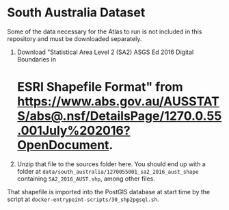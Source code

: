 # South Australia Dataset

Some of the data necessary for the Atlas to run is not included in this repository and must be downloaded separately.

1. Download "Statistical Area Level 2 (SA2) ASGS Ed 2016 Digital Boundaries in
    # ESRI Shapefile Format" from https://www.abs.gov.au/AUSSTATS/abs@.nsf/DetailsPage/1270.0.55.001July%202016?OpenDocument.

2. Unzip that file to the sources folder here. You should end up with a folder at `data/south_australia/1270055001_sa2_2016_aust_shape` containing `SA2_2016_AUST.shp`, among other files.

That shapefile is imported into the PostGIS database at start time by the script at `docker-entrypoint-scripts/30_shp2pgsql.sh`.
